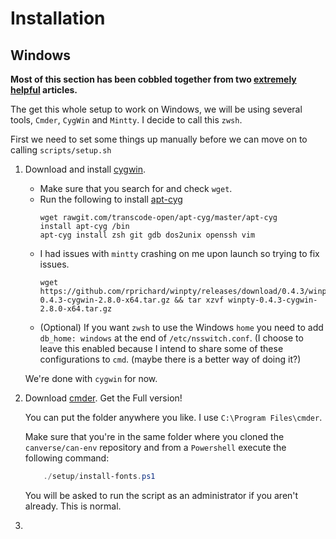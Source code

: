 # Installation

## Windows
 **Most of this section has been cobbled together from two [extremely][zwsh-dfontana] [helpful][zwsh-edqu3] articles.**

 The get this whole setup to work on Windows, we will be using several tools, 
 `Cmder`, `CygWin` and `Mintty`. I decide to call this `zwsh`.
 
 First we need to set some things up manually before we can move on to calling `scripts/setup.sh`
 1) Download and install [cygwin](https://cygwin.com/install.html).
    * Make sure that you search for and check `wget`.
    * Run the following to install [apt-cyg](https://github.com/transcode-open/apt-cyg)
        ```shell script
        wget rawgit.com/transcode-open/apt-cyg/master/apt-cyg
        install apt-cyg /bin
        apt-cyg install zsh git gdb dos2unix openssh vim
        ```
    * I had issues with `mintty` crashing on me upon launch so trying to fix issues.
        ```shell script
        wget https://github.com/rprichard/winpty/releases/download/0.4.3/winpty-0.4.3-cygwin-2.8.0-x64.tar.gz && tar xzvf winpty-0.4.3-cygwin-2.8.0-x64.tar.gz
        ```
    * (Optional) If you want `zwsh` to use the Windows `home` you need to add `db_home: windows` at the end of `/etc/nsswitch.conf`. (I choose to leave this enabled because I intend to share some of these configurations to `cmd`. (maybe there is a better way of doing it?)
    
    We're done with `cygwin` for now. 
    
 2) Download [cmder](https://cmder.net/). Get the Full version!
    
    You can put the folder anywhere you like. I use `C:\Program Files\cmder`. 
    
    Make sure that you're in the same folder where you cloned the `canverse/can-env` repository and from a `Powershell` execute the following command:
    ```powershell
        ./setup/install-fonts.ps1
    ```
    You will be asked to run the script as an administrator if you aren't already. This is normal. 
    
  3)
    
     
     
[zwsh-dfontana]: https://gist.github.com/dfontana/3e27ec5ea3a6f935b7322b580d3df318
[zwsh-edqu3]: https://github.com/edqu3/zsh-cygwin-conemu
